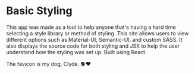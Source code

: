 # Basic Styling

This app was made as a tool to help anyone that's having a hard time selecting a style library or method of styling. This site allows users to view different options such as Material-UI, Semantic-UI, and custom SASS. It also displays the source code for both styling and JSX to help the user understand how the styling was set up. Built using React.

The favicon is my dog, Clyde. 🐕❤️
